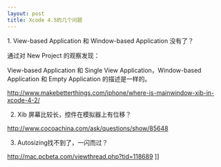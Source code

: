 ```yaml
---
layout: post
title: Xcode 4.5的几个问题
---
```

1\. View-based Application 和 Window-based Application 没有了？

通过对 New Project 的观察发现：

View-based&nbsp;Application 和&nbsp;Single View Application，Window-based Application 和 Empty Application&nbsp;的描述是一样的。

http://www.makebetterthings.com/iphone/where-is-mainwindow-xib-in-xcode-4-2/

2. Xib 屏幕比较长，控件在模拟器上有位移？

http://www.cocoachina.com/ask/questions/show/85648

3. Autosizing找不到了，一闪而过？

http://mac.pcbeta.com/viewthread.php?tid=118689
]]